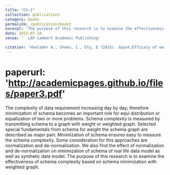 ```yaml
---
title: "Ch-1"
collection: publications
category: books
permalink: /publication/book3
excerpt: 'The purpose of this research is to examine the effectiveness of schema complexity based on schema minimization with weighted graph.'
date: 2015-07-10
venue: ' ‎ LAP Lambert Academic Publishing'

citation: 'Howlader A., Shemu, I., Ety, E (2015). &quot;Efficacy of weighted graph to minimize & measure schema complexity.&quot; <i>LAP Lambert Academic Publishing </i>.  ISBN-13 ‏ : ‎ 978-3659757327.'
---
```

# paperurl: 'http://academicpages.github.io/files/paper3.pdf'
The complexity of data requirement increasing day by day; therefore minimization of schema becomes an important role for equi distribution or equalization of two or more problems. Schema complexity is measured by transmitting schema to a graph with weight or weighted graph. Selected special fundamentals from schema for weight the schema graph are described as major part. Minimization of schema ensures easy to measure the schema complexity. Some consideration for this approaches are normalization and de-normalization. We also find the effect of normalization and de-normalization on minimization of schema of real life data model as well as synthetic data model. The purpose of this research is to examine the effectiveness of schema complexity based on schema minimization with weighted graph.
